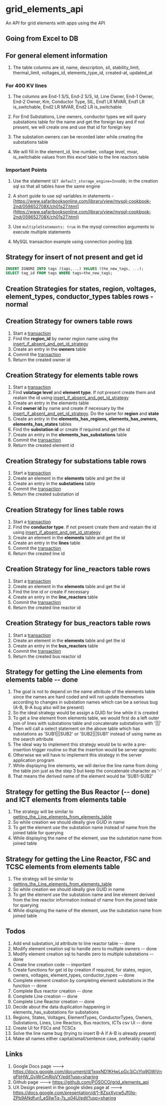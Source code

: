 # grid_elements_api
An API for grid elements with apps using the API

## Going from Excel to DB

## For general element information
1. The table columns are id, name, description, sil, stability_limit, thermal_limit, voltages_id, elements_type_id, created-at, updated_at

### For 400 KV lines

1. The columns are End-1 S/S, End-2 S/S, Id, Line Owner, End-1 Owner, End-2 Owner, Km, Conductor Type, SIL, End1 LR MVAR, End1 LR is_switchable, End2 LR MVAR, End2 LR is_switchable

2. For End Substations, Line owners, conductor types we will query substations table for the name and get the foreign key and if not present, we will create one and use that id for foreign key

3. The substation owners can be recorded later while creating the substations table

4. We will fill in the element_id, line number, voltage level, mvar, is_switchable values from this excel table to the line reactors table

### Important Points
1. Use the statement `SET default_storage_engine=InnoDB;` in the creation sql so that all tables have the same engine

2. A short guide to use sql variables in statements - [https://www.safaribooksonline.com/library/view/mysql-cookbook-2nd/059652708X/ch01s27.html](https://www.safaribooksonline.com/library/view/mysql-cookbook-2nd/059652708X/ch01s27.html)

3. Use `multipleStatements: true` in the mysql connection arguments to execute multiple statements
4. MySQL transaction example using connection pooling [link](http://stackoverflow.com/questions/37246997/nodejs-node-mysql-transaction-with-a-loop)

## <a name="insert_if_absent_and_get_id_strategy"></a> Strategy for insert of not present and get id
```sql
INSERT IGNORE INTO tags (tags,...) VALUES (the_new_tags, ...);
SELECT tag_id FROM tags WHERE tags=the_new_tags;
```

## Creation Strategies for **states, region, voltages, element_types, conductor_types** tables rows - normal

## Creation Strategy for **owners** table rows
1. Start a [transaction](https://github.com/mysqljs/mysql#transactions)
2. Find the **region_id** by owner region name using the [insert_if_absent_and_get_id_strategy](#insert_if_absent_and_get_id_strategy)
3. Create an entry in the **owners** table
4. Commit the [transaction](https://github.com/mysqljs/mysql#transactions)
5. Return the created owner id

## Creation Strategy for **elements** table rows
1. Start a [transaction](https://github.com/mysqljs/mysql#transactions)
2. Find **volatage level** and **element type**. If not present create them and reatain the id using [insert_if_absent_and_get_id_strategy](#insert_if_absent_and_get_id_strategy)
3. Create an entry in the elements table
4. Find **owner id** by name and create if necessary by the [insert_if_absent_and_get_id_strategy](#insert_if_absent_and_get_id_strategy). Do the same for **region** and **state**
5. Create an entry in the **elements_has_regions, elements_has_owners, elements_has_states** tables
6. Find the **substation id** or create if required and get the id 
7. Create an entry in the **elements_has_substations** table
8. Commit the [transaction](https://github.com/mysqljs/mysql#transactions)
9. Return the created element id

## Creation Strategy for **substations** table rows
1. Start a [transaction](https://github.com/mysqljs/mysql#transactions)
2. Create an element in the **elements** table and get the id
3. Create an entry in the **substations** table
4. Commit the [transaction](https://github.com/mysqljs/mysql#transactions)
5. Return the created substation id

## Creation Strategy for **lines** table rows
1. Start a [transaction](https://github.com/mysqljs/mysql#transactions)
2. Find the **conductor type**. If not present create them and reatain the id using [insert_if_absent_and_get_id_strategy](#insert_if_absent_and_get_id_strategy)
3. Create an element in the **elements** table and get the id
4. Create an entry in the **lines** table
5. Commit the [transaction](https://github.com/mysqljs/mysql#transactions)
6. Return the created line id

## Creation Strategy for **line_reactors** table rows
1. Start a [transaction](https://github.com/mysqljs/mysql#transactions)
2. Create an element in the **elements** table and get the id
3. Find the line id or create if necessary
4. Create an entry in the **line_reactors** table
5. Commit the [transaction](https://github.com/mysqljs/mysql#transactions)
6. Return the created line reactor id

## Creation Strategy for **bus_reactors** table rows
1. Start a [transaction](https://github.com/mysqljs/mysql#transactions)
2. Create an element in the **elements** table and get the id
3. Create an entry in the **bus_reactors** table
4. Commit the [transaction](https://github.com/mysqljs/mysql#transactions)
5. Return the created bus reactor id

## Strategy for getting the Line elements from elements table -- done
1. The goal is not to depend on the name attribute of the elements table since the names are hard coded and 
will not update themselves according to changes in substation names which can be a 
serious bug (A-B, B-A bug also will be present)
2. So the ideal strategy would be assign a GUID for line while it is created
3. To get a line element from elements table, we would first do a left outer join of lines with substations table and concatenate substations with '|||'
4. Then will call a select statement on the above table which has substations as 'SUB1|||SUB2' or 'SUB2|||SUB1' instead of using name as the search attribute
5. The ideal way to implement this strategy would be to write a pre-insertion trigger routine so that the insertion would be server agnostic
6. Otherwise we will have to implement this strategy in the server application program
7. While displaying line elements, we will derive the line name from doing the table join just as the step 3 but keep the concatenate character as '-'
8. That means the derived name of the element would be 'SUB1-SUB2'

## Strategy for getting the Bus Reactor (-- done) and ICT elements from elements table
1. The strategy will be similar to [getting_the_Line_elements_from_elements_table](strategy_for_getting_the_line_elements_from_elements_table)
2. So while creation we should ideally give GUID in name
3. To get the element use the substation name instead of name from the joined table for querying
4. While displaying the name of the element, use the substation name from joined table

## Strategy for getting the Line Reactor, FSC and TCSC elements from elements table
1. The strategy will be similar to [getting_the_Line_elements_from_elements_table](strategy_for_getting_the_line_elements_from_elements_table)
2. So while creation we should ideally give GUID in name
3. To get the element use the substation name and line element derived from the line reactor information instead of name from the joined table for querying
4. While displaying the name of the element, use the substation name from joined table

## Todos
1. Add end substation_id attribute to line reactor table -- done
2. Modify element creation sql to handle zero to multiple owners -- done
3. Modify element creation sql to handle zero to multiple substations -- done
4. Create line creation code -- important
5. Create functions for get id by creation if required, for states, region, owners, voltages, element_types, conductor_types -- done
6. Complete element creation by completing element substations in the function -- done
7. Complete Bus reactor creation -- done
8. Complete Line creation -- done
9. Complete Line Reactor creation -- done
10. Decide about the data duplication happening in elements_has_substations for substations
11. Regions, States, Voltages, ElementTypes, ConductorTypes, Owners, Substations, Lines, Line Reactors, Bus reactors, ICTs csv UI -- done
12. Create UI for FSCs and TCSCs
13. Solve the line name bug (trying to insert B-A if A-B is already present)
14. Make all names either capital/small/sentence case, preferably capital

## Links
1. Google Docs page ---> https://docs.google.com/document/d/1xqxND1KHwLpGc3jCcYlq9GWiVnqFbHW_GvWrCmRioVY/edit?usp=sharing
2. Github page ---> https://github.com/POSOCO/grid_elements_api 
3. UX Design present in the google slides page at ---> https://docs.google.com/presentation/d/1-8ZsxXvcw5Jf0lq-ZPb9ANdfun1_eSllwTq-7s_o04U/edit?usp=sharing
